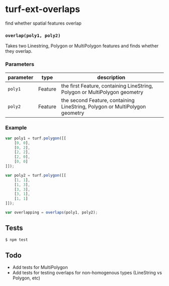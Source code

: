 # turf-ext-overlaps

find whether spatial features overlap


### `overlap(poly1, poly2)`

Takes two Linestring, Polygon or MultiPolygon features and finds whether they overlap.


### Parameters

| parameter | type    | description        |
| --------- | ------- | ------------------ |
| `poly1`   | Feature | the first Feature, containing LineString, Polygon or MultiPolygon geometry  |
| `poly2`   | Feature | the second Feature, containing LineString, Polygon or MultiPolygon geometry |


### Example

```js
var poly1 = turf.polygon([[
    [0, 0],
    [0, 2],
    [2, 2],
    [2, 0],
    [0, 0]
]]);

var poly2 = turf.polygon([[
    [1, 1],
    [1, 3],
    [3, 3],
    [3, 1],
    [1, 1]
]]);

var overlapping = overlaps(poly1, poly2);
```

## Tests

```sh
$ npm test
```

## Todo

- Add tests for MultiPolygon
- Add tests for testing overlaps for non-homogenous types (LineString vs Polygon, etc)
